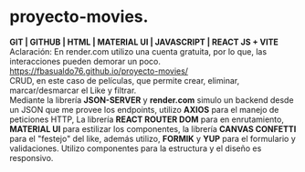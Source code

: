 # proyecto-movies.
**GIT | GITHUB | HTML | MATERIAL UI | JAVASCRIPT | REACT JS + VITE**  
Aclaración: En render.com utilizo una cuenta gratuita, por lo que, las interacciones pueden demorar un poco.  
https://fbasualdo76.github.io/proyecto-movies/  
CRUD, en este caso de películas, que permite crear, eliminar, marcar/desmarcar el Like y filtrar.  
Mediante la librería **JSON-SERVER** y **render.com** simulo un backend desde un JSON que me provee los endpoints, utilizo **AXIOS** para el manejo de peticiones HTTP, La librería **REACT ROUTER DOM** para en enrutamiento, **MATERIAL UI** para estilizar los componentes, la librería **CANVAS CONFETTI** para el "festejo" del like, además utilizo, **FORMIK** y **YUP** para el formulario y validaciones. Utilizo componentes para la estructura y el diseño es responsivo.
